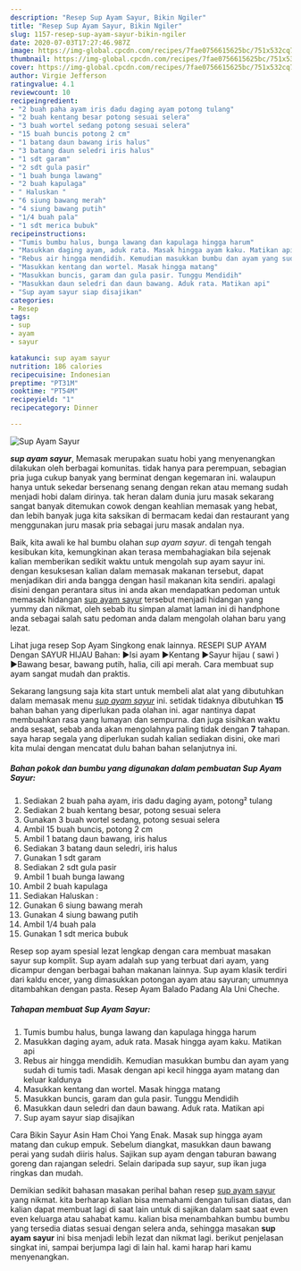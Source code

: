 ```yaml
---
description: "Resep Sup Ayam Sayur, Bikin Ngiler"
title: "Resep Sup Ayam Sayur, Bikin Ngiler"
slug: 1157-resep-sup-ayam-sayur-bikin-ngiler
date: 2020-07-03T17:27:46.987Z
image: https://img-global.cpcdn.com/recipes/7fae0756615625bc/751x532cq70/sup-ayam-sayur-foto-resep-utama.jpg
thumbnail: https://img-global.cpcdn.com/recipes/7fae0756615625bc/751x532cq70/sup-ayam-sayur-foto-resep-utama.jpg
cover: https://img-global.cpcdn.com/recipes/7fae0756615625bc/751x532cq70/sup-ayam-sayur-foto-resep-utama.jpg
author: Virgie Jefferson
ratingvalue: 4.1
reviewcount: 10
recipeingredient:
- "2 buah paha ayam iris dadu daging ayam potong tulang"
- "2 buah kentang besar potong sesuai selera"
- "3 buah wortel sedang potong sesuai selera"
- "15 buah buncis potong 2 cm"
- "1 batang daun bawang iris halus"
- "3 batang daun seledri iris halus"
- "1 sdt garam"
- "2 sdt gula pasir"
- "1 buah bunga lawang"
- "2 buah kapulaga"
- " Haluskan "
- "6 siung bawang merah"
- "4 siung bawang putih"
- "1/4 buah pala"
- "1 sdt merica bubuk"
recipeinstructions:
- "Tumis bumbu halus, bunga lawang dan kapulaga hingga harum"
- "Masukkan daging ayam, aduk rata. Masak hingga ayam kaku. Matikan api"
- "Rebus air hingga mendidih. Kemudian masukkan bumbu dan ayam yang sudah di tumis tadi. Masak dengan api kecil hingga ayam matang dan keluar kaldunya"
- "Masukkan kentang dan wortel. Masak hingga matang"
- "Masukkan buncis, garam dan gula pasir. Tunggu Mendidih"
- "Masukkan daun seledri dan daun bawang. Aduk rata. Matikan api"
- "Sup ayam sayur siap disajikan"
categories:
- Resep
tags:
- sup
- ayam
- sayur

katakunci: sup ayam sayur 
nutrition: 186 calories
recipecuisine: Indonesian
preptime: "PT31M"
cooktime: "PT54M"
recipeyield: "1"
recipecategory: Dinner

---
```



![Sup Ayam Sayur](https://img-global.cpcdn.com/recipes/7fae0756615625bc/751x532cq70/sup-ayam-sayur-foto-resep-utama.jpg)

<b><i>sup ayam sayur</i></b>, Memasak merupakan suatu hobi yang menyenangkan dilakukan oleh berbagai komunitas. tidak hanya para perempuan, sebagian pria juga cukup banyak yang berminat dengan kegemaran ini. walaupun hanya untuk sekedar bersenang senang dengan rekan atau memang sudah menjadi hobi dalam dirinya. tak heran dalam dunia juru masak sekarang sangat banyak ditemukan cowok dengan keahlian memasak yang hebat, dan lebih banyak juga kita saksikan di bermacam kedai dan restaurant yang menggunakan juru masak pria sebagai juru masak andalan nya.

Baik, kita awali ke hal bumbu olahan <i>sup ayam sayur</i>. di tengah tengah kesibukan kita, kemungkinan akan terasa membahagiakan bila sejenak kalian memberikan sedikit waktu untuk mengolah sup ayam sayur ini. dengan kesuksesan kalian dalam memasak makanan tersebut, dapat menjadikan diri anda bangga dengan hasil makanan kita sendiri. apalagi disini dengan perantara situs ini anda akan mendapatkan pedoman untuk memasak hidangan <u>sup ayam sayur</u> tersebut menjadi hidangan yang yummy dan nikmat, oleh sebab itu simpan alamat laman ini di handphone anda sebagai salah satu pedoman anda dalam mengolah olahan baru yang lezat.

Lihat juga resep Sop Ayam Singkong enak lainnya. RESEPI SUP AYAM Dengan SAYUR HIJAU Bahan: ▶Isi ayam ▶Kentang ▶Sayur hijau ( sawi ) ▶Bawang besar, bawang putih, halia, cili api merah. Cara membuat sup ayam sangat mudah dan praktis.


Sekarang langsung saja kita start untuk membeli alat alat yang dibutuhkan dalam memasak menu <u><i>sup ayam sayur</i></u> ini. setidak tidaknya dibutuhkan <b>15</b> bahan bahan yang diperlukan pada olahan ini. agar nantinya dapat membuahkan rasa yang lumayan dan sempurna. dan juga sisihkan waktu anda sesaat, sebab anda akan mengolahnya paling tidak dengan <b>7</b> tahapan. saya harap segala yang diperlukan sudah kalian sediakan disini, oke mari kita mulai dengan mencatat dulu bahan bahan selanjutnya ini.

<!--inarticleads1-->

##### Bahan pokok dan bumbu yang digunakan dalam pembuatan Sup Ayam Sayur:

1. Sediakan 2 buah paha ayam, iris dadu daging ayam, potong² tulang
1. Sediakan 2 buah kentang besar, potong sesuai selera
1. Gunakan 3 buah wortel sedang, potong sesuai selera
1. Ambil 15 buah buncis, potong 2 cm
1. Ambil 1 batang daun bawang, iris halus
1. Sediakan 3 batang daun seledri, iris halus
1. Gunakan 1 sdt garam
1. Sediakan 2 sdt gula pasir
1. Ambil 1 buah bunga lawang
1. Ambil 2 buah kapulaga
1. Sediakan  Haluskan :
1. Gunakan 6 siung bawang merah
1. Gunakan 4 siung bawang putih
1. Ambil 1/4 buah pala
1. Gunakan 1 sdt merica bubuk


Resep sop ayam spesial lezat lengkap dengan cara membuat masakan sayur sup komplit. Sup ayam adalah sup yang terbuat dari ayam, yang dicampur dengan berbagai bahan makanan lainnya. Sup ayam klasik terdiri dari kaldu encer, yang dimasukkan potongan ayam atau sayuran; umumnya ditambahkan dengan pasta. Resep Ayam Balado Padang Ala Uni Cheche. 

<!--inarticleads2-->

##### Tahapan membuat Sup Ayam Sayur:

1. Tumis bumbu halus, bunga lawang dan kapulaga hingga harum
1. Masukkan daging ayam, aduk rata. Masak hingga ayam kaku. Matikan api
1. Rebus air hingga mendidih. Kemudian masukkan bumbu dan ayam yang sudah di tumis tadi. Masak dengan api kecil hingga ayam matang dan keluar kaldunya
1. Masukkan kentang dan wortel. Masak hingga matang
1. Masukkan buncis, garam dan gula pasir. Tunggu Mendidih
1. Masukkan daun seledri dan daun bawang. Aduk rata. Matikan api
1. Sup ayam sayur siap disajikan


Cara Bikin Sayur Asin Ham Choi Yang Enak. Masak sup hingga ayam matang dan cukup empuk. Sebelum diangkat, masukkan daun bawang perai yang sudah diiris halus. Sajikan sup ayam dengan taburan bawang goreng dan rajangan seledri. Selain daripada sup sayur, sup ikan juga ringkas dan mudah. 

Demikian sedikit bahasan masakan perihal bahan resep <u>sup ayam sayur</u> yang nikmat. kita berharap kalian bisa memahami dengan tulisan diatas, dan kalian dapat membuat lagi di saat lain untuk di sajikan dalam saat saat even even keluarga atau sahabat kamu. kalian bisa menambahkan bumbu bumbu yang tersedia diatas sesuai dengan selera anda, sehingga masakan <b>sup ayam sayur</b> ini bisa menjadi lebih lezat dan nikmat lagi. berikut penjelasan singkat ini, sampai berjumpa lagi di lain hal. kami harap hari kamu menyenangkan.
